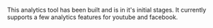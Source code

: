 This analytics tool has been built and is in it's initial stages. It currently supports a few analytics features for youtube and facebook. 
